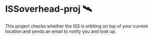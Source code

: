 # ISSoverhead-proj 🛰️
This project checks whether the ISS is orbiting on top of your current location and sends an email to notify you and look up.
